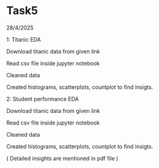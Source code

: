 # Task5
28/4/2025

1: Titanic EDA

Download titanic data from given link

Read csv file inside jupyter notebook 

Cleaned data

Created histograms, scatterplots, countplot to find insigts.

2: Student performance EDA

Download titanic data from given link

Read csv file inside jupyter notebook 

Cleaned data

Created histograms, scatterplots, countplot to find insigts.

( Detailed insights are mentioned in pdf file )
